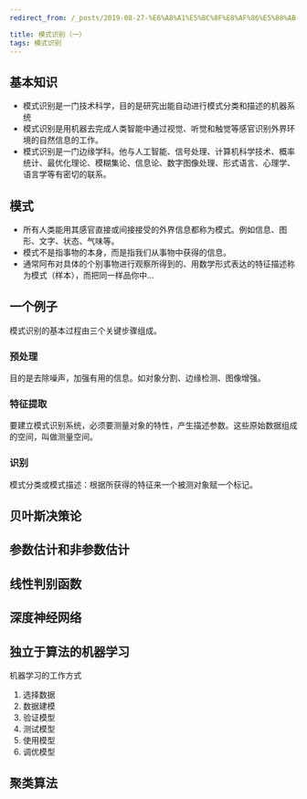 ```yaml
---
redirect_from: /_posts/2019-08-27-%E6%A8%A1%E5%BC%8F%E8%AF%86%E5%88%AB-%E4%B8%80/

title: 模式识别（一）
tags: 模式识别
---
```


## 基本知识

- 模式识别是一门技术科学，目的是研究出能自动进行模式分类和描述的机器系统
- 模式识别是用机器去完成人类智能中通过视觉、听觉和触觉等感官识别外界环境的自然信息的工作。
- 模式识别是一门边缘学科。他与人工智能、信号处理、计算机科学技术、概率统计、最优化理论、模糊集论、信息论、数字图像处理、形式语言、心理学、语言学等有密切的联系。

## 模式

- 所有人类能用其感官直接或间接接受的外界信息都称为模式。例如信息、图形、文字、状态、气味等。
- 模式不是指事物的本身，而是指我们从事物中获得的信息。
- 通常阿布对具体的个别事物进行观察所得到的、用数学形式表达的特征描述称为模式（样本），而把同一样品你中…

## 一个例子

模式识别的基本过程由三个关键步骤组成。

### 预处理

目的是去除噪声，加强有用的信息。如对象分割、边缘检测、图像增强。

### 特征提取

要建立模式识别系统，必须要测量对象的特性，产生描述参数。这些原始数据组成的空间，叫做测量空间。

### 识别

模式分类或模式描述：根据所获得的特征来一个被测对象赋一个标记。

## 贝叶斯决策论

## 参数估计和非参数估计

## 线性判别函数

## 深度神经网络

## 独立于算法的机器学习

机器学习的工作方式

1. 选择数据
2. 数据建模
3. 验证模型
4. 测试模型
5. 使用模型
6. 调优模型

## 聚类算法
